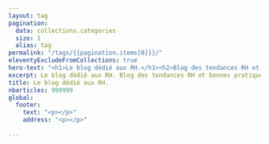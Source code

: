 ```yaml
---
layout: tag
pagination:
  data: collections.categories
  size: 1
  alias: tag
permalink: "/tags/{{pagination.items[0]}}/"
eleventyExcludeFromCollections: true
hero-text: "<h1>Le blog dédié aux RH.</h1><h2>Blog des tendances RH et bonnes pratiques</h2>"
excerpt: Le blog dédié aux RH. Blog des tendances RH et bonnes pratiques
title: Le blog dédié aux RH.
nbarticles: 999999
global:
  footer:
    text: "<p></p>"
    address: "<p></p>"
   
---
```


